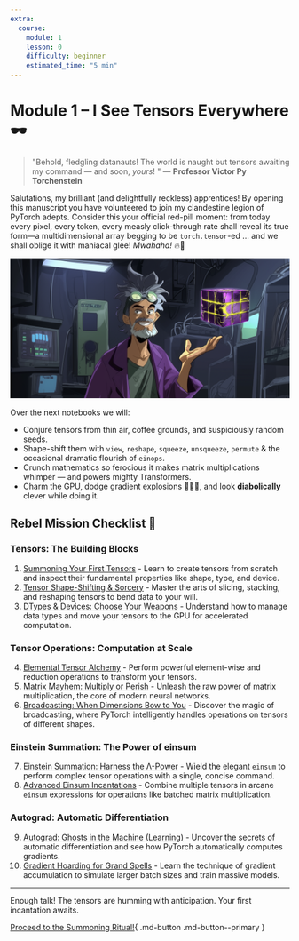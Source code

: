 ```yaml
---
extra:
  course:
    module: 1
    lesson: 0
    difficulty: beginner
    estimated_time: "5 min"
---
```


# Module 1 – I See Tensors Everywhere 🕶️

> "Behold, fledgling datanauts! The world is naught but tensors awaiting my command — and soon, *yours*! " — **Professor Victor Py Torchenstein**

Salutations, my brilliant (and delightfully reckless) apprentices! By opening this manuscript you have volunteered to join my clandestine legion of PyTorch adepts. Consider this your official red-pill moment: from today every pixel, every token, every measly click-through rate shall reveal its true form—a multidimensional array begging to be `torch.tensor`-ed … and we shall oblige it with maniacal glee! *Mwahaha!* 🔥🧪

![pytorch tensors everywhere](/assets/images/torchenstein_presenting_cube.png)

Over the next notebooks we will:

- Conjure tensors from thin air, coffee grounds, and suspiciously random seeds.
- Shape-shift them with `view`, `reshape`, `squeeze`, `unsqueeze`, `permute` & the occasional dramatic flourish of `einops`.
- Crunch mathematics so ferocious it makes matrix multiplications whimper — and powers mighty Transformers.
- Charm the GPU, dodge gradient explosions 🏃‍♂️💥, and look **diabolically** clever while doing it.

## Rebel Mission Checklist 📝

### Tensors: The Building Blocks
1. [Summoning Your First Tensors](01_introduction_to_tensors.ipynb) - Learn to create tensors from scratch and inspect their fundamental properties like shape, type, and device.
2. [Tensor Shape-Shifting & Sorcery](02_tensor_manipulation.ipynb) - Master the arts of slicing, stacking, and reshaping tensors to bend data to your will.
3. [DTypes & Devices: Choose Your Weapons](03_data_types_and_devices.ipynb) - Understand how to manage data types and move your tensors to the GPU for accelerated computation.

### Tensor Operations: Computation at Scale
4. [Elemental Tensor Alchemy](04_tensor_math_operations.ipynb) - Perform powerful element-wise and reduction operations to transform your tensors.
5. [Matrix Mayhem: Multiply or Perish](05_matrix_multiplication.ipynb) - Unleash the raw power of matrix multiplication, the core of modern neural networks.
6. [Broadcasting: When Dimensions Bow to You](06_broadcasting.ipynb) - Discover the magic of broadcasting, where PyTorch intelligently handles operations on tensors of different shapes.

### Einstein Summation: The Power of einsum
7. [Einstein Summation: Harness the Λ-Power](07_einstein_summation.ipynb) - Wield the elegant `einsum` to perform complex tensor operations with a single, concise command.
8. [Advanced Einsum Incantations](08_advanced_einstein_summation.ipynb) - Combine multiple tensors in arcane `einsum` expressions for operations like batched matrix multiplication.

### Autograd: Automatic Differentiation
9. [Autograd: Ghosts in the Machine (Learning)](09_autograd.ipynb) - Uncover the secrets of automatic differentiation and see how PyTorch automatically computes gradients.
10. [Gradient Hoarding for Grand Spells](10_gradient_accumulation.ipynb) - Learn the technique of gradient accumulation to simulate larger batch sizes and train massive models.

---

Enough talk! The tensors are humming with anticipation. Your first incantation awaits.

[Proceed to the Summoning Ritual!](01_introduction_to_tensors.ipynb){ .md-button .md-button--primary }



